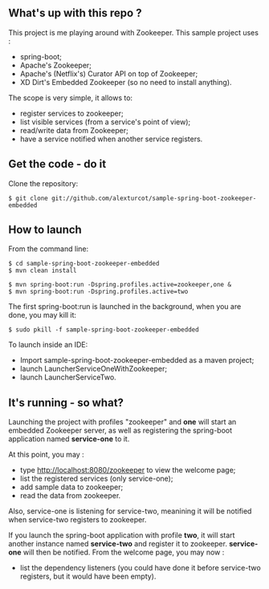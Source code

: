 What's up with this repo ?
-------------------
This project is me playing around with Zookeeper. This sample project uses :
* spring-boot;
* Apache's Zookeeper;
* Apache's (Netflix's) Curator API on top of Zookeeper;
* XD Dirt's Embedded Zookeeper (so no need to install anything).

The scope is very simple, it allows to:
* register services to zookeeper;
* list visible services (from a service's point of view);
* read/write data from Zookeeper;
* have a service notified when another service registers.

Get the code - do it
-------------------
Clone the repository:

    $ git clone git://github.com/alexturcot/sample-spring-boot-zookeeper-embedded



How to launch
-------------------
From the command line:

    $ cd sample-spring-boot-zookeeper-embedded
    $ mvn clean install
    
    $ mvn spring-boot:run -Dspring.profiles.active=zookeeper,one &
    $ mvn spring-boot:run -Dspring.profiles.active=two
    
The first spring-boot:run is launched in the background, when you are done, you may kill it:

    $ sudo pkill -f sample-spring-boot-zookeeper-embedded
    
To launch inside an IDE:
* Import sample-spring-boot-zookeeper-embedded as a maven project;
* launch LauncherServiceOneWithZookeeper;
* launch LauncherServiceTwo.

It's running - so what?
-------------------
Launching the project with profiles "zookeeper" and **one** will start an embedded Zookeeper server, as well as registering the spring-boot application named **service-one** to it.

At this point, you may :
* type [http://localhost:8080/zookeeper](http://localhost:8080/zookeeper) to view the welcome page;
* list the registered services (only service-one);
* add sample data to zookeeper;
* read the data from zookeeper.

Also, service-one is listening for service-two, meanining it will be notified when service-two registers to zookeeper.

If you launch the spring-boot application with profile **two**, it will start another instance named **service-two** and register it to zookeeper. **service-one** will then be notified. From the welcome page, you may now :

* list the dependency listeners (you could have done it before service-two registers, but it would have been empty).
